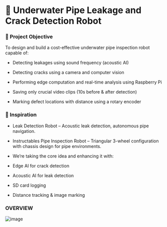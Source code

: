# 🚀 Underwater Pipe Leakage and Crack Detection Robot
### 🎯 Project Objective
To design and build a cost-effective underwater pipe inspection robot capable of:

- Detecting leakages using sound frequency (acoustic AI)

- Detecting cracks using a camera and computer vision

- Performing edge computation and real-time analysis using Raspberry Pi

- Saving only crucial video clips (10s before & after detection)

- Marking defect locations with distance using a rotary encoder

### 🧠 Inspiration
- Leak Detection Robot – Acoustic leak detection, autonomous pipe navigation.

- Instructables Pipe Inspection Robot – Triangular 3-wheel configuration with chassis design for pipe environments.

- We’re taking the core idea and enhancing it with:

- Edge AI for crack detection

- Acoustic AI for leak detection

- SD card logging

- Distance tracking & image marking


### OVERVIEW
![image](https://github.com/user-attachments/assets/e9be93de-e628-4747-8a86-31e0846c8c3d)


